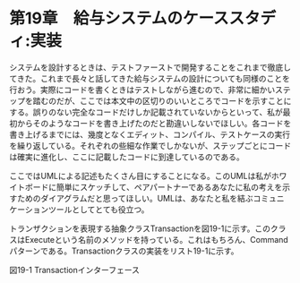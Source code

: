 # 第19章　給与システムのケーススタディ:実装

システムを設計するときは、テストファーストで開発することをこれまで徹底してきた。これまで長々と話してきた給与システムの設計についても同様のことを行おう。実際にコードを書くときはテストしながら進むので、非常に細かいステップを踏むのだが、ここでは本文中の区切りのいいところでコードを示すことにする。誤りのない完全なコードだけしか記載されていないからといって、私が最初からそのようなコードを書き上げたのだと勘違いしないでほしい。各コードを書き上げるまでには、幾度となくエディット、コンパイル、テストケースの実行を繰り返している。それぞれの些細な作業でしかないが、ステップごとにコードは確実に進化し、ここに記載したコードに到達しているのである。

ここではUMLによる記述もたくさん目にすることになる。このUMLは私がホワイトボードに簡単にスケッチして、ペアパートナーであるあなたに私の考えを示すためのダイアグラムだと思ってほしい。UMLは、あなたと私を結ぶコミュニケーションツールとしてとても役立つ。

トランザクションを表現する抽象クラスTransactionを図19-1に示す。このクラスはExecuteという名前のメソッドを持っている。これはもちろん、Commandパターンである。Transactionクラスの実装をリスト19-1に示す。


図19-1 Transactionインターフェース
